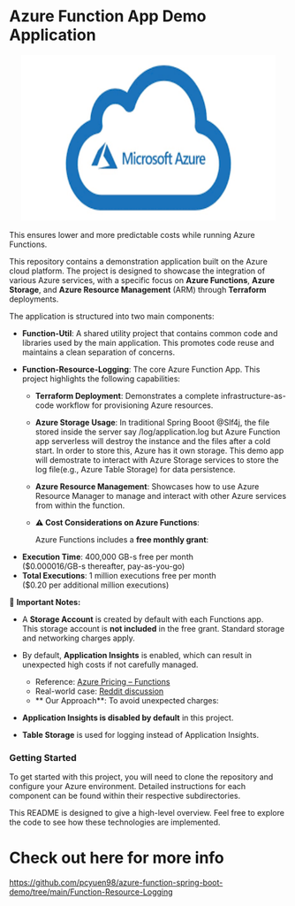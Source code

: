 # Azure Function App Demo Application

<p align="center">
<img src="/pic/azure.png" alt="Azure Logo" width="460" height="300">
</p>

This ensures lower and more predictable costs while running Azure Functions.

This repository contains a demonstration application built on the Azure cloud platform. The project is designed to showcase the integration of various Azure services, with a specific focus on **Azure Functions**, **Azure Storage**, and **Azure Resource Management** (ARM) through **Terraform** deployments.

The application is structured into two main components:

* **Function-Util**: A shared utility project that contains common code and libraries used by the main application. This promotes code reuse and maintains a clean separation of concerns.

* **Function-Resource-Logging**: The core Azure Function App. This project highlights the following capabilities:

  * **Terraform Deployment**: Demonstrates a complete infrastructure-as-code workflow for provisioning Azure resources.

  * **Azure Storage Usage**: In traditional Spring Booot @Slf4j, the file stored inside the server say /log/application.log but Azure Function app serverless will destroy the instance and the files after a cold start. In order to store this, Azure has it own storage. This demo app will demostrate to interact with Azure Storage services to store the log file(e.g., Azure Table Storage) for data persistence. 

  * **Azure Resource Management**: Showcases how to use Azure Resource Manager to manage and interact with other Azure services from within the function.

  * **⚠️ Cost Considerations on Azure Functions**:

	Azure Functions includes a **free monthly grant**:

- **Execution Time**: 400,000 GB-s free per month  
  ($0.000016/GB-s thereafter, pay-as-you-go)  
- **Total Executions**: 1 million executions free per month  
  ($0.20 per additional million executions)

📌 **Important Notes:**
- A **Storage Account** is created by default with each Functions app.  
  This storage account is **not included** in the free grant. Standard storage and networking charges apply.  
- By default, **Application Insights** is enabled, which can result in unexpected high costs if not carefully managed.  
  - Reference: [Azure Pricing – Functions](https://azure.microsoft.com/en-us/pricing/details/functions/)  
  - Real-world case: [Reddit discussion](https://www.reddit.com/r/AZURE/comments/en664s/how_azure_application_insights_cost_our_company/)

  * ** Our Approach**:
To avoid unexpected charges:
- **Application Insights is disabled by default** in this project.  
- **Table Storage** is used for logging instead of Application Insights.  

### Getting Started

To get started with this project, you will need to clone the repository and configure your Azure environment. Detailed instructions for each component can be found within their respective subdirectories.

This README is designed to give a high-level overview. Feel free to explore the code to see how these technologies are implemented.

# Check out here for more info
https://github.com/pcyuen98/azure-function-spring-boot-demo/tree/main/Function-Resource-Logging



